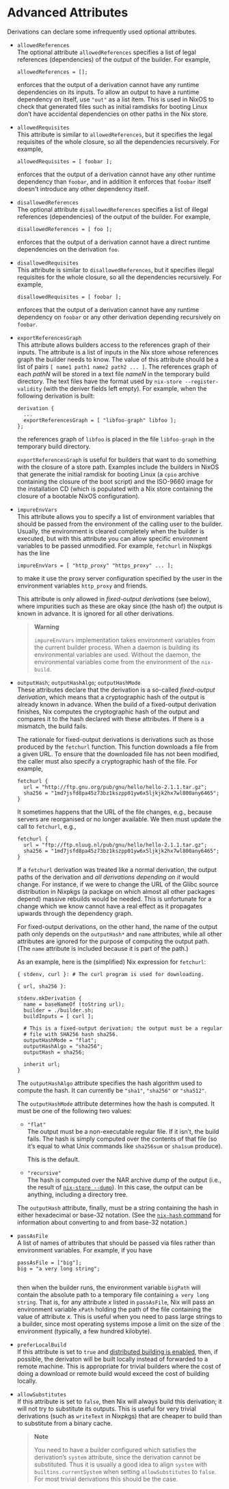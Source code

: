 # Advanced Attributes

Derivations can declare some infrequently used optional attributes.

  - `allowedReferences`  
    The optional attribute `allowedReferences` specifies a list of legal
    references (dependencies) of the output of the builder. For example,
    
        allowedReferences = [];
    
    enforces that the output of a derivation cannot have any runtime
    dependencies on its inputs. To allow an output to have a runtime
    dependency on itself, use `"out"` as a list item. This is used in
    NixOS to check that generated files such as initial ramdisks for
    booting Linux don’t have accidental dependencies on other paths in
    the Nix store.

  - `allowedRequisites`  
    This attribute is similar to `allowedReferences`, but it specifies
    the legal requisites of the whole closure, so all the dependencies
    recursively. For example,
    
        allowedRequisites = [ foobar ];
    
    enforces that the output of a derivation cannot have any other
    runtime dependency than `foobar`, and in addition it enforces that
    `foobar` itself doesn't introduce any other dependency itself.

  - `disallowedReferences`  
    The optional attribute `disallowedReferences` specifies a list of
    illegal references (dependencies) of the output of the builder. For
    example,
    
        disallowedReferences = [ foo ];
    
    enforces that the output of a derivation cannot have a direct
    runtime dependencies on the derivation `foo`.

  - `disallowedRequisites`  
    This attribute is similar to `disallowedReferences`, but it
    specifies illegal requisites for the whole closure, so all the
    dependencies recursively. For example,
    
        disallowedRequisites = [ foobar ];
    
    enforces that the output of a derivation cannot have any runtime
    dependency on `foobar` or any other derivation depending recursively
    on `foobar`.

  - `exportReferencesGraph`  
    This attribute allows builders access to the references graph of
    their inputs. The attribute is a list of inputs in the Nix store
    whose references graph the builder needs to know. The value of this
    attribute should be a list of pairs `[ name1
                    path1 name2
                    path2 ...
                    ]`. The references graph of each *pathN* will be stored in a text
    file *nameN* in the temporary build directory. The text files have
    the format used by `nix-store
                    --register-validity` (with the deriver fields left empty). For
    example, when the following derivation is built:
    
        derivation {
          ...
          exportReferencesGraph = [ "libfoo-graph" libfoo ];
        };
    
    the references graph of `libfoo` is placed in the file
    `libfoo-graph` in the temporary build directory.
    
    `exportReferencesGraph` is useful for builders that want to do
    something with the closure of a store path. Examples include the
    builders in NixOS that generate the initial ramdisk for booting
    Linux (a `cpio` archive containing the closure of the boot script)
    and the ISO-9660 image for the installation CD (which is populated
    with a Nix store containing the closure of a bootable NixOS
    configuration).

  - `impureEnvVars`  
    This attribute allows you to specify a list of environment variables
    that should be passed from the environment of the calling user to
    the builder. Usually, the environment is cleared completely when the
    builder is executed, but with this attribute you can allow specific
    environment variables to be passed unmodified. For example,
    `fetchurl` in Nixpkgs has the line
    
        impureEnvVars = [ "http_proxy" "https_proxy" ... ];
    
    to make it use the proxy server configuration specified by the user
    in the environment variables `http_proxy` and friends.
    
    This attribute is only allowed in *fixed-output derivations* (see
    below), where impurities such as these are okay since (the hash
    of) the output is known in advance. It is ignored for all other
    derivations.
    
    > **Warning**
    > 
    > `impureEnvVars` implementation takes environment variables from
    > the current builder process. When a daemon is building its
    > environmental variables are used. Without the daemon, the
    > environmental variables come from the environment of the
    > `nix-build`.

  - `outputHash`; `outputHashAlgo`; `outputHashMode`  
    These attributes declare that the derivation is a so-called
    *fixed-output derivation*, which means that a cryptographic hash of
    the output is already known in advance. When the build of a
    fixed-output derivation finishes, Nix computes the cryptographic
    hash of the output and compares it to the hash declared with these
    attributes. If there is a mismatch, the build fails.
    
    The rationale for fixed-output derivations is derivations such as
    those produced by the `fetchurl` function. This function downloads a
    file from a given URL. To ensure that the downloaded file has not
    been modified, the caller must also specify a cryptographic hash of
    the file. For example,
    
        fetchurl {
          url = "http://ftp.gnu.org/pub/gnu/hello/hello-2.1.1.tar.gz";
          sha256 = "1md7jsfd8pa45z73bz1kszpp01yw6x5ljkjk2hx7wl800any6465";
        }
    
    It sometimes happens that the URL of the file changes, e.g., because
    servers are reorganised or no longer available. We then must update
    the call to `fetchurl`, e.g.,
    
        fetchurl {
          url = "ftp://ftp.nluug.nl/pub/gnu/hello/hello-2.1.1.tar.gz";
          sha256 = "1md7jsfd8pa45z73bz1kszpp01yw6x5ljkjk2hx7wl800any6465";
        }
    
    If a `fetchurl` derivation was treated like a normal derivation, the
    output paths of the derivation and *all derivations depending on it*
    would change. For instance, if we were to change the URL of the
    Glibc source distribution in Nixpkgs (a package on which almost all
    other packages depend) massive rebuilds would be needed. This is
    unfortunate for a change which we know cannot have a real effect as
    it propagates upwards through the dependency graph.
    
    For fixed-output derivations, on the other hand, the name of the
    output path only depends on the `outputHash*` and `name` attributes,
    while all other attributes are ignored for the purpose of computing
    the output path. (The `name` attribute is included because it is
    part of the path.)
    
    As an example, here is the (simplified) Nix expression for
    `fetchurl`:
    
        { stdenv, curl }: # The curl program is used for downloading.
        
        { url, sha256 }:
        
        stdenv.mkDerivation {
          name = baseNameOf (toString url);
          builder = ./builder.sh;
          buildInputs = [ curl ];
        
          # This is a fixed-output derivation; the output must be a regular
          # file with SHA256 hash sha256.
          outputHashMode = "flat";
          outputHashAlgo = "sha256";
          outputHash = sha256;
        
          inherit url;
        }
    
    The `outputHashAlgo` attribute specifies the hash algorithm used to
    compute the hash. It can currently be `"sha1"`, `"sha256"` or
    `"sha512"`.
    
    The `outputHashMode` attribute determines how the hash is computed.
    It must be one of the following two values:
    
      - `"flat"`  
        The output must be a non-executable regular file. If it isn’t,
        the build fails. The hash is simply computed over the contents
        of that file (so it’s equal to what Unix commands like
        `sha256sum` or `sha1sum` produce).
        
        This is the default.
    
      - `"recursive"`  
        The hash is computed over the NAR archive dump of the output
        (i.e., the result of [`nix-store
        --dump`](../command-ref/nix-store.md#operation---dump)). In
        this case, the output can be anything, including a directory
        tree.
    
    The `outputHash` attribute, finally, must be a string containing
    the hash in either hexadecimal or base-32 notation. (See the
    [`nix-hash` command](../command-ref/nix-hash.md) for information
    about converting to and from base-32 notation.)

  - `passAsFile`  
    A list of names of attributes that should be passed via files rather
    than environment variables. For example, if you have
    
    ``` 
    passAsFile = ["big"];
    big = "a very long string";
        
    ```
    
    then when the builder runs, the environment variable `bigPath` will
    contain the absolute path to a temporary file containing `a very
    long
                    string`. That is, for any attribute *x* listed in `passAsFile`, Nix
    will pass an environment variable `xPath` holding the path of the
    file containing the value of attribute *x*. This is useful when you
    need to pass large strings to a builder, since most operating
    systems impose a limit on the size of the environment (typically, a
    few hundred kilobyte).

  - `preferLocalBuild`  
    If this attribute is set to `true` and [distributed building is
    enabled](../advanced-topics/distributed-builds.md), then, if
    possible, the derivaton will be built locally instead of forwarded
    to a remote machine. This is appropriate for trivial builders
    where the cost of doing a download or remote build would exceed
    the cost of building locally.

  - `allowSubstitutes`  
    If this attribute is set to `false`, then Nix will always build this
    derivation; it will not try to substitute its outputs. This is
    useful for very trivial derivations (such as `writeText` in Nixpkgs)
    that are cheaper to build than to substitute from a binary cache.
    
    > **Note**
    > 
    > You need to have a builder configured which satisfies the
    > derivation’s `system` attribute, since the derivation cannot be
    > substituted. Thus it is usually a good idea to align `system` with
    > `builtins.currentSystem` when setting `allowSubstitutes` to
    > `false`. For most trivial derivations this should be the case.
